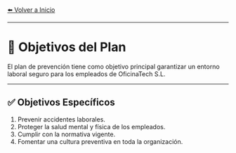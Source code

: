 [⬅️ Volver a Inicio](index.md) <!-- Enlace de regreso -->

---

# 🎯 Objetivos del Plan

El plan de prevención tiene como objetivo principal garantizar un entorno laboral seguro para los empleados de OficinaTech S.L.

---

## ✅ Objetivos Específicos
1. Prevenir accidentes laborales.
2. Proteger la salud mental y física de los empleados.
3. Cumplir con la normativa vigente.
4. Fomentar una cultura preventiva en toda la organización.
